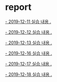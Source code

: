 # report


<a href="191211.md"> - 2019-12-11 실습 내용 .</a>
 
<a href="191212.md"> - 2019-12-12 실습 내용 .</a>

<a href="191213.md"> - 2019-12-13 실습 내용 .</a>

<a href="191216.md"> - 2019-12-16 실습 내용 .</a>

<a href="191217.md"> - 2019-12-17 실습 내용 .</a>

<a href="191218.md"> - 2019-12-18 실습 내용 .</a>